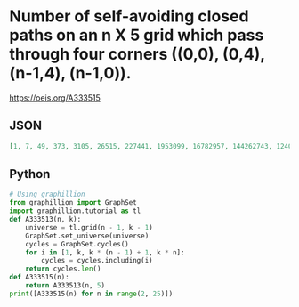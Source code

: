 # Number of self\-avoiding closed paths on an n X 5 grid which pass through four corners \(\(0,0\), \(0,4\), \(n\-1,4\), \(n\-1,0\)\)\.
https://oeis.org/A333515
## JSON
```JSON
[1, 7, 49, 373, 3105, 26515, 227441, 1953099, 16782957, 144262743, 1240194297, 10662034451, 91663230249, 788046822891, 6775004473757, 58246174168047, 500755017859261, 4305100014182879, 37011883913816129, 318199242452585915, 2735628331213604009, 23518793814422304163]
```
## Python
```Python
# Using graphillion
from graphillion import GraphSet
import graphillion.tutorial as tl
def A333513(n, k):
    universe = tl.grid(n - 1, k - 1)
    GraphSet.set_universe(universe)
    cycles = GraphSet.cycles()
    for i in [1, k, k * (n - 1) + 1, k * n]:
        cycles = cycles.including(i)
    return cycles.len()
def A333515(n):
    return A333513(n, 5)
print([A333515(n) for n in range(2, 25)])
```
